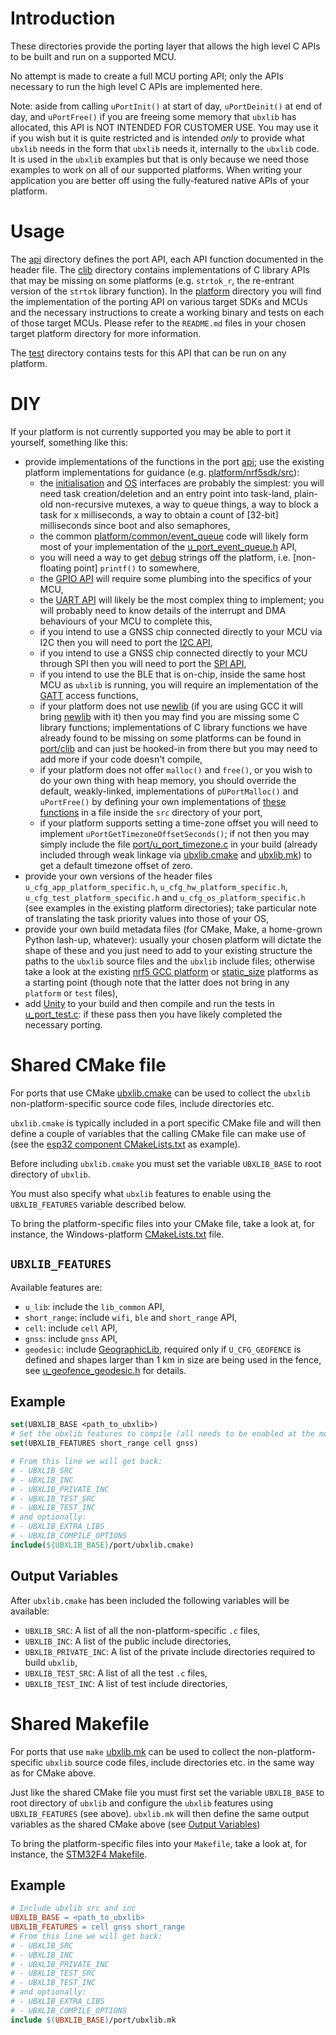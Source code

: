 # Introduction
These directories provide the porting layer that allows the high level C APIs to be built and run on a supported MCU.

No attempt is made to create a full MCU porting API; only the APIs necessary to run the high level C APIs are implemented here.

Note: aside from calling `uPortInit()` at start of day, `uPortDeinit()` at end of day, and `uPortFree()` if you are freeing some memory that `ubxlib` has allocated, this API is NOT INTENDED FOR CUSTOMER USE.  You may use it if you wish but it is quite restricted and is intended _only_ to provide what `ubxlib` needs in the form that `ubxlib` needs it, internally to the `ubxlib` code.  It is used in the `ubxlib` examples but that is only because we need those examples to work on all of our supported platforms.  When writing your application you are better off using the fully-featured native APIs of your platform.

# Usage
The [api](api) directory defines the port API, each API function documented in the header file.  The [clib](clib) directory contains implementations of C library APIs that may be missing on some platforms (e.g. `strtok_r`, the re-entrant version of the `strtok` library function).  In the [platform](platform) directory you will find the implementation of the porting API on various target SDKs and MCUs and the necessary instructions to create a working binary and tests on each of those target MCUs.  Please refer to the `README.md` files in your chosen target platform directory for more information.

The [test](test) directory contains tests for this API that can be run on any platform.

# DIY
If your platform is not currently supported you may be able to port it yourself, something like this:
- provide implementations of the functions in the port [api](api); use the existing platform implementations for guidance (e.g. [platform/nrf5sdk/src](platform/nrf5sdk/src)):
  - the [initialisation](api/u_port.h) and [OS](api/u_port_os.h) interfaces are probably the simplest: you will need task creation/deletion and an entry point into task-land, plain-old non-recursive mutexes, a way to queue things, a way to block a task for x milliseconds, a way to obtain a count of \[32-bit\] milliseconds since boot and also semaphores,
  - the common [platform/common/event_queue](platform/common/event_queue) code will likely form most of your implementation of the [u_port_event_queue.h](api/u_port_event_queue.h) API,
  - you will need a way to get [debug](api/u_port_debug.h) strings off the platform, i.e. \[non-floating point\] `printf()` to somewhere,
  - the [GPIO API](api/u_port_gpio.h) will require some plumbing into the specifics of your MCU,
  - the [UART API](api/u_port_uart.h) will likely be the most complex thing to implement; you will probably need to know details of the interrupt and DMA behaviours of your MCU to complete this,
  - if you intend to use a GNSS chip connected directly to your MCU via I2C then you will need to port the [I2C API](api/u_port_i2c.h),
  - if you intend to use a GNSS chip connected directly to your MCU through SPI then you will need to port the [SPI API](api/u_port_spi.h),
  - if you intend to use the BLE that is on-chip, inside the same host MCU as `ubxlib` is running, you will require an implementation of the [GATT](api/u_port_gatt.h) access functions,
  - if your platform does not use [newlib](https://sourceware.org/newlib/) (if you are using GCC it will bring [newlib](https://sourceware.org/newlib/) with it) then you may find you are missing some C library functions; implementations of C library functions we have already found to be missing on some platforms can be found in [port/clib](/port/clib) and can just be hooked-in from there but you may need to add more if your code doesn't compile,
  - if your platform does not offer `malloc()` and `free()`, or you wish to do your own thing with heap memory, you should override the default, weakly-linked, implementations of `pUPortMalloc()` and `uPortFree()` by defining your own implementations of [these functions](/port/api/u_port_heap.h) in a file inside the `src` directory of your port,
  - if your platform supports setting a time-zone offset you will need to implement `uPortGetTimezoneOffsetSeconds()`; if not then you may simply include the file [port/u_port_timezone.c](/port/u_port_timezone.c) in your build (already included through weak linkage via [ubxlib.cmake](ubxlib.cmake) and [ubxlib.mk](ubxlib.mk)) to get a default timezone offset of zero.
- provide your own versions of the header files `u_cfg_app_platform_specific.h`, `u_cfg_hw_platform_specific.h`, `u_cfg_test_platform_specific.h` and `u_cfg_os_platform_specific.h` (see examples in the existing platform directories); take particular note of translating the task priority values into those of your OS,
- provide your own build metadata files (for CMake, Make, a home-grown Python lash-up, whatever): usually your chosen platform will dictate the shape of these and you just need to add to your existing structure the paths to the `ubxlib` source files and the `ubxlib` include files; otherwise take a look at the existing [nrf5 GCC platform](platform/nrf5sdk/mcu/nrf52/gcc/runner) or [static_size](platform/static_size) platforms as a starting point (though note that the latter does not bring in any `platform` or `test` files),
- add [Unity](https://github.com/ThrowTheSwitch/Unity) to your build and then compile and run the tests in [u_port_test.c](test/u_port_test.c): if these pass then you have likely completed the necessary porting.

# Shared CMake file
For ports that use CMake [ubxlib.cmake](ubxlib.cmake) can be used to collect the `ubxlib` non-platform-specific source code files, include directories etc.

`ubxlib.cmake` is typically included in a port specific CMake file and will then define a couple of variables that the calling CMake file can make use of (see the [esp32 component CMakeLists.txt](platform/esp-idf/mcu/esp32/components/ubxlib/CMakeLists.txt) as example).

Before including `ubxlib.cmake` you must set the variable `UBXLIB_BASE` to root directory of `ubxlib`.

You must also specify what `ubxlib` features to enable using the `UBXLIB_FEATURES` variable described below.

To bring the platform-specific files into your CMake file, take a look at, for instance, the Windows-platform [CMakeLists.txt](platform/windows/mcu/win32/runner/CMakeLists.txt) file.

## `UBXLIB_FEATURES`
Available features are:
- `u_lib`: include the `lib_common` API,
- `short_range`: include `wifi`, `ble` and `short_range` API,
- `cell`: include `cell` API,
- `gnss`: include `gnss` API,
- `geodesic`: include [GeographicLib](https://github.com/geographiclib/geographiclib), required only if `U_CFG_GEOFENCE` is defined and shapes larger than 1 km in size are being used in the fence, see [u_geofence_geodesic.h](/common/geofence/api/u_geofence_geodesic.h) for details.

## Example
```cmake
set(UBXLIB_BASE <path_to_ubxlib>)
# Set the ubxlib features to compile (all needs to be enabled at the moment)
set(UBXLIB_FEATURES short_range cell gnss)

# From this line we will get back:
# - UBXLIB_SRC
# - UBXLIB_INC
# - UBXLIB_PRIVATE_INC
# - UBXLIB_TEST_SRC
# - UBXLIB_TEST_INC
# and optionally:
# - UBXLIB_EXTRA_LIBS
# - UBXLIB_COMPILE_OPTIONS
include(${UBXLIB_BASE}/port/ubxlib.cmake)
```

## Output Variables
After `ubxlib.cmake` has been included the following variables will be available:
- `UBXLIB_SRC`: A list of all the  non-platform-specific `.c` files,
- `UBXLIB_INC`: A list of the public include directories,
- `UBXLIB_PRIVATE_INC`: A list of the private include directories required to build `ubxlib`,
- `UBXLIB_TEST_SRC`: A list of all the test `.c` files,
- `UBXLIB_TEST_INC`: A list of test include directories,

# Shared Makefile
For ports that use `make` [ubxlib.mk](ubxlib.mk) can be used to collect the non-platform-specific `ubxlib` source code files, include directories etc. in the same way as for CMake above.

Just like the shared CMake file you must first set the variable `UBXLIB_BASE` to root directory of `ubxlib` and configure the `ubxlib` features using `UBXLIB_FEATURES` (see above). `ubxlib.mk` will then define the same output variables as the shared CMake above (see [Output Variables](#Output-Variables))

To bring the platform-specific files into your `Makefile`, take a look at, for instance, the [STM32F4 Makefile](platform/stm32cube/mcu/stm32f4/runner/Makefile).

## Example
```makefile
# Include ubxlib src and inc
UBXLIB_BASE = <path_to_ubxlib>
UBXLIB_FEATURES = cell gnss short_range
# From this line we will get back:
# - UBXLIB_SRC
# - UBXLIB_INC
# - UBXLIB_PRIVATE_INC
# - UBXLIB_TEST_SRC
# - UBXLIB_TEST_INC
# and optionally:
# - UBXLIB_EXTRA_LIBS
# - UBXLIB_COMPILE_OPTIONS
include $(UBXLIB_BASE)/port/ubxlib.mk
```
